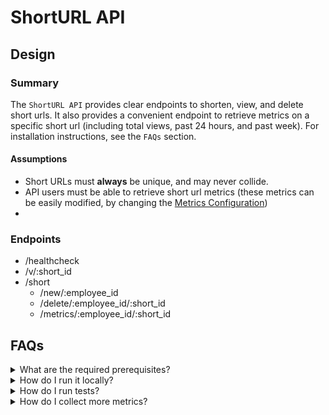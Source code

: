 # ShortURL API

## Design

### Summary

The `ShortURL API` provides clear endpoints to shorten, view, and delete short urls. It also provides a convenient endpoint to retrieve metrics on a specific short url (including total views, past 24 hours, and past week). For installation instructions, see the `FAQs` section.

#### Assumptions

- Short URLs must __always__ be unique, and may never collide.
- API users must be able to retrieve short url metrics (these metrics can be easily modified, by changing the [Metrics Configuration](./metrics-config.json))
- 


### Endpoints
- /healthcheck
- /v/:short_id
- /short
  - /new/:employee_id
  - /delete/:employee_id/:short_id
  - /metrics/:employee_id/:short_id


## FAQs

<details>
<summary>What are the required prerequisites?</summary>
<br/>
The following items are required to use this API locally:
<ul>
<li>
<i>
<a href="https://docker.com">docker</a>
</i>
</li>
<li>
<i>
<a href="https://docs.docker.com/compose/install/">docker-compose</a>
</i>
</li>
</ul>

If you are attempting to run this API outside of a containerized environment, the following items are required:
<ul>
<li>
<i>
<a href="https://golang.org">golang</a>
</i>
</li>
<li>
<i>
<a href="https://redis.io/">redis-server</a>
</i>
</li>
</ul>
</details>

<details>
<summary>How do I run it locally?</summary>
<br/>
For local use, the following command can be run to spin up the API using <strong>docker-compose</strong>:
<pre>
docker-compose up
</pre>
</details>

<details>
<summary>How do I run tests?</summary>
<br/>
To run the built in unit tests, the following script can be run from the root directory:
<pre>
./run-tests.sh
</pre>

If you are unable to run a bash script above, you may use the following to run the tests:
<pre>
cd tests
go test -v
</pre>
</details>

<details>
<summary>How do I collect more metrics?</summary>
<br/>
1. Open the <a href="./metrics-config.json">Metrics Configuration</a> json file.<br/>
2. Modify the <strong><i>periods</i></strong> object to collect customized metrics.

<h4>Example:</h4>
Example addition which collects 1 hour of short url link counts
<pre>
{
    "1h": "past_hour"
}
</pre>
</details>
